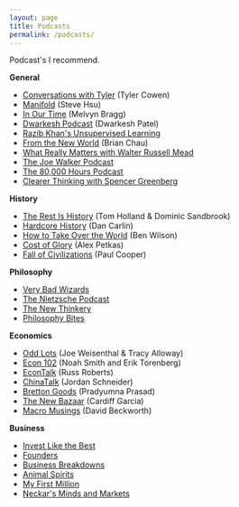 ```yaml
---
layout: page
title: Podcasts
permalink: /podcasts/
---
```

Podcast's I recommend.

**General**
- [Conversations with Tyler](https://conversationswithtyler.com/) (Tyler Cowen)
- [Manifold](https://www.manifold1.com/) (Steve Hsu)
- [In Our Time](https://www.bbc.co.uk/programmes/b006qykl) (Melvyn Bragg)
- [Dwarkesh Podcast](https://www.dwarkeshpatel.com/podcast) (Dwarkesh Patel)
- [Razib Khan's Unsupervised Learning](https://unsupervisedlearning.libsyn.com/site)
- [From the New World](https://www.fromthenew.world/podcast) (Brian Chau)
- [What Really Matters with Walter Russell Mead](https://www.tabletmag.com/podcasts/what-really-matters)
- [The Joe Walker Podcast](https://josephnoelwalker.com/)
- [The 80,000 Hours Podcast](https://80000hours.org/podcast/)
- [Clearer Thinking with Spencer Greenberg](https://podcast.clearerthinking.org/)

**History**
- [The Rest Is History](https://podcasts.apple.com/gb/podcast/the-rest-is-history/id1537788786) (Tom Holland & Dominic Sandbrook)
- [Hardcore History](https://www.dancarlin.com/) (Dan Carlin)
- [How to Take Over the World](https://www.takeoverpod.com/) (Ben Wilson)
- [Cost of Glory](https://ancientlifecoach.com/) (Alex Petkas)
- [Fall of Civilizations](https://fallofcivilizationspodcast.com/) (Paul Cooper)

**Philosophy**
- [Very Bad Wizards](https://sites.libsyn.com/474285/site)
- [The Nietzsche Podcast](https://www.patreon.com/untimelyreflections)
- [The New Thinkery](https://thenewthinkery.libsyn.com/website)
- [Philosophy Bites](http://www.philosophybites.com/)

**Economics**
- [Odd Lots](https://www.bloomberg.com/oddlots) (Joe Weisenthal & Tracy Alloway)
- [Econ 102](https://www.podpage.com/econ102/) (Noah Smith and Erik Torenberg)
- [EconTalk](https://simplecast.econtalk.org/) (Russ Roberts)
- [ChinaTalk](https://www.chinatalk.media/) (Jordan Schneider)
- [Bretton Goods](https://brettongoods.substack.com/) (Pradyumna Prasad)
- [The New Bazaar](https://shows.acast.com/the-new-bazaar) (Cardiff Garcia)
- [Macro Musings](https://macromarketmusings.blogspot.com/) (David Beckworth)

**Business**
- [Invest Like the Best](https://www.joincolossus.com/episodes?prod-episode-release-desc%5BrefinementList%5D%5BpodcastName%5D%5B0%5D=Invest%20Like%20the%20Best)
- [Founders](https://www.joincolossus.com/)
- [Business Breakdowns](https://www.joincolossus.com/)
- [Animal Spirits](https://awealthofcommonsense.com/podcast/)
- [My First Million](https://www.mfmpod.com/)
- [Neckar's Minds and Markets](https://podcasters.spotify.com/pod/show/frederik-gieschen)


